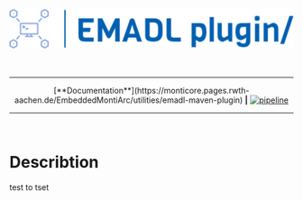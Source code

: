 <br/><br/>
<div align="center">
    <a href="https://monticore.pages.rwth-aachen.de/EmbeddedMontiArc/utilities/emadl-maven-plugin/index.html">
        <img src="src/site/resources/images/logo.svg" width="800"/>
    </a>
</div>
<br/><br/>

<hr/>

<div align="center">
    [**Documentation**](https://monticore.pages.rwth-aachen.de/EmbeddedMontiArc/utilities/emadl-maven-plugin) 
    <b>|</b>
    <a href="https://git.rwth-aachen.de/monticore/EmbeddedMontiArc/utilities/emadl-maven-plugin/-/pipelines/latest">
        <img alt="pipeline" src="https://git.rwth-aachen.de/monticore/EmbeddedMontiArc/utilities/emadl-maven-plugin/badges/master/pipeline.svg?style=flat-square"/>
    </a>
</div>

<hr/>
<br/>

# Describtion
test to tset
